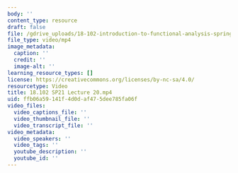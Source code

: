 ```yaml
---
body: ''
content_type: resource
draft: false
file: /gdrive_uploads/18-102-introduction-to-functional-analysis-spring-2021/1rEwPR6yZPiq8rMqO97P14eczXaXHIKeB/18102-sp21-lecture-20.mp4
file_type: video/mp4
image_metadata:
  caption: ''
  credit: ''
  image-alt: ''
learning_resource_types: []
license: https://creativecommons.org/licenses/by-nc-sa/4.0/
resourcetype: Video
title: 18.102 SP21 Lecture 20.mp4
uid: ffb06a59-141f-4d0d-af47-5dee785fa06f
video_files:
  video_captions_file: ''
  video_thumbnail_file: ''
  video_transcript_file: ''
video_metadata:
  video_speakers: ''
  video_tags: ''
  youtube_description: ''
  youtube_id: ''
---
```

